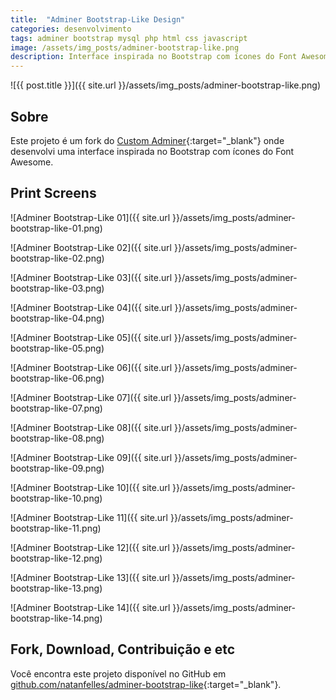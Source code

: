 ```yaml
---
title:  "Adminer Bootstrap-Like Design"
categories: desenvolvimento
tags: adminer bootstrap mysql php html css javascript
image: /assets/img_posts/adminer-bootstrap-like.png
description: Interface inspirada no Bootstrap com ícones do Font Awesome.
---
```


![{{ post.title }}]({{ site.url }}/assets/img_posts/adminer-bootstrap-like.png)

## Sobre

Este projeto é um fork do [Custom Adminer](https://github.com/pematon/adminer-theme){:target="_blank"} onde desenvolvi uma interface inspirada no Bootstrap com ícones do Font Awesome.

## Print Screens

![Adminer Bootstrap-Like 01]({{ site.url }}/assets/img_posts/adminer-bootstrap-like-01.png)

![Adminer Bootstrap-Like 02]({{ site.url }}/assets/img_posts/adminer-bootstrap-like-02.png)

![Adminer Bootstrap-Like 03]({{ site.url }}/assets/img_posts/adminer-bootstrap-like-03.png)

![Adminer Bootstrap-Like 04]({{ site.url }}/assets/img_posts/adminer-bootstrap-like-04.png)

![Adminer Bootstrap-Like 05]({{ site.url }}/assets/img_posts/adminer-bootstrap-like-05.png)

![Adminer Bootstrap-Like 06]({{ site.url }}/assets/img_posts/adminer-bootstrap-like-06.png)

![Adminer Bootstrap-Like 07]({{ site.url }}/assets/img_posts/adminer-bootstrap-like-07.png)

![Adminer Bootstrap-Like 08]({{ site.url }}/assets/img_posts/adminer-bootstrap-like-08.png)

![Adminer Bootstrap-Like 09]({{ site.url }}/assets/img_posts/adminer-bootstrap-like-09.png)

![Adminer Bootstrap-Like 10]({{ site.url }}/assets/img_posts/adminer-bootstrap-like-10.png)

![Adminer Bootstrap-Like 11]({{ site.url }}/assets/img_posts/adminer-bootstrap-like-11.png)

![Adminer Bootstrap-Like 12]({{ site.url }}/assets/img_posts/adminer-bootstrap-like-12.png)

![Adminer Bootstrap-Like 13]({{ site.url }}/assets/img_posts/adminer-bootstrap-like-13.png)

![Adminer Bootstrap-Like 14]({{ site.url }}/assets/img_posts/adminer-bootstrap-like-14.png)

## Fork, Download, Contribuição e etc

Você encontra este projeto disponível no GitHub em [github.com/natanfelles/adminer-bootstrap-like](https://github.com/natanfelles/adminer-bootstrap-like){:target="_blank"}.
